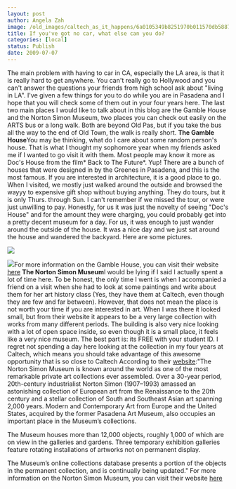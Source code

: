 ```yaml
---
layout: post
author: Angela Zah
image: /old_images/caltech_as_it_happens/6a0105349b8251970b011570db5887970c.jpg
title: If you've got no car, what else can you do?
categories: [local]
status: Publish
date: 2009-07-07
---
```


The main problem with having to car in CA, especially the LA area, is that it is really hard to get anywhere. You can't really go to Hollywood and you can't answer the questions your friends from high school ask about "living in LA". I've given a few things for you to do while you are in Pasadena and I hope that you will check some of them out in your four years here. The last two main places I would like to talk about in this blog are the Gamble House and the Norton Simon Museum, two places you can check out easily on the ARTS bus or a long walk. Both are beyond Old Pas, but if you take the bus all the way to the end of Old Town, the walk is really short. 
**The Gamble House**You may be thinking, what do I care about some random person's house. That is what I thought my sophomore year when my friends asked me if I wanted to go visit it with them. Most people may know it more as Doc's House from the film* Back to The Future*. Yup! There are a bunch of houses that were designed in by the Greenes in Pasadena, and this is the most famous. If you are interested in architecture, it is a good place to go. When I visited, we mostly just walked around the outside and browsed the wayyy to expensive gift shop without buying anything. They do tours, but it is only Thurs. through Sun. I can't remember if we missed the tour, or were just unwilling to pay. Honestly, for us it was just the novelty of seeing "Doc's House" and for the amount they were charging, you could probably get into a pretty decent museum for a day. For us, it was enough to just wander around the outside of the house. It was a nice day and we just sat around the house and wandered the backyard. Here are some pictures. 


![](/old_images/caltech_as_it_happens/6a0105349b8251970b011570db5849970c.jpg)

![](/old_images/caltech_as_it_happens/6a0105349b8251970b011570db576a970c.jpg)For more information on the Gamble House, you can visit their website [here](https://www.gamblehouse.org/) 
**The Norton Simon Museum**I would be lying if I said I actually spent a lot of time here. To be honest, the only time I went is when I accompanied a friend on a visit when she had to look at some paintings and write about them for her art history class (Yes, they have them at Caltech, even though they are few and far between). However, that does not mean the place is not worth your time if you are interested in art. When I was there it looked small, but from their website it appears to be a very large collection with works from many different periods. The building is also very nice looking with a lot of open space inside, so even though it is a small place, it feels like a very nice museum. The best part is: its FREE with your student ID. I regret not spending a day here looking at the collection in my four years at Caltech, which means you should take advantage of this awesome opportunity that is so close to Caltech
According to their [website](https://www.nortonsimon.org/):"The
Norton Simon Museum is known around the world as one of the most
remarkable private art collections ever assembled. Over a 30-year
period, 20th-century industrialist Norton Simon (1907–1993) amassed an
astonishing collection of European art from the Renaissance to the 20th
century and a stellar collection of South and Southeast Asian art
spanning 2,000 years. Modern and Contemporary Art from Europe and the
United States, acquired by the former Pasadena Art Museum, also
occupies an important place in the Museum’s collections.

			
			
The
Museum houses more than 12,000 objects, roughly 1,000 of which are on
view in the galleries and gardens. Three temporary exhibition galleries
feature rotating installations of artworks not on permanent display.

The Museum’s online collections database presents a portion of the
objects in the permanent collection, and is continually being updated."
For more information on the Norton Simon Museum, you can visit their website [here](https://www.nortonsimon.org/) 
